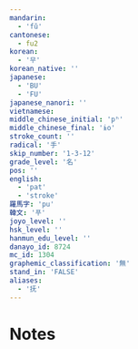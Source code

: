 ```yaml
---
mandarin:
  - 'fǔ'
cantonese:
  - fu2
korean:
  - '무'
korean_native: ''
japanese:
  - 'BU'
  - 'FU'
japanese_nanori: ''
vietnamese:
middle_chinese_initial: 'pʰ'
middle_chinese_final: 'ɨo'
stroke_count: ''
radical: '手'
skip_number: '1-3-12'
grade_level: '名'
pos: ''
english:
  - 'pat'
  - 'stroke'
羅馬字: 'pu'
韓文: '푸'
joyo_level: ''
hsk_level: ''
hanmun_edu_level: ''
danayo_id: 8724
mc_id: 1304
graphemic_classification: '無'
stand_in: 'FALSE'
aliases:
  - '抚'
---
```


# Notes
